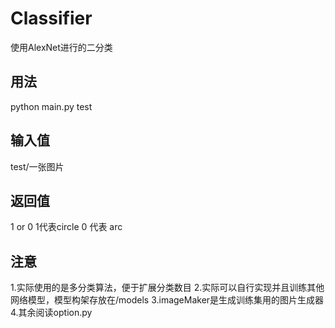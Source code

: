 # Classifier
使用AlexNet进行的二分类

## 用法
python main.py test

## 输入值
test/一张图片

## 返回值
1 or 0
1代表circle 0 代表 arc

## 注意
1.实际使用的是多分类算法，便于扩展分类数目
2.实际可以自行实现并且训练其他网络模型，模型构架存放在/models
3.imageMaker是生成训练集用的图片生成器
4.其余阅读option.py